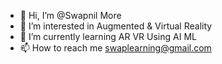- 👋 Hi, I’m @Swapnil More
- 👀 I’m interested in Augmented & Virtual Reality
- 🌱 I’m currently learning AR VR Using AI ML
- 📫 How to reach me swaplearning@gmail.com

<!---
ssmore101/ssmore101 is a ✨ special ✨ repository because its `README.md` (this file) appears on your GitHub profile.
You can click the Preview link to take a look at your changes.
--->
